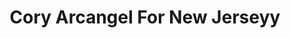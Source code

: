 ---
ee_id_show: '2163'
title: Cory Arcangel For New Jerseyy
url: cory-arcangel-for-new-jerseyy
live_url:
year: '2010'
venue: New Jerseyy & Tate Modern
state_country: Cyberspace
pitch: 'FYI: This was an entirely “virtual” show…... I re-resigned New Jerseyy’s website
  for their participation in No Soul For Sale at the Tate.,,​'
ps: "​Also possibly of interest, is this was the only participation of New Jerseyy
  in the fair. LOL."
imgs: new-jerseyy-2010-057-screen-shot-3-database-ih.jpg
things: "[96] [2010-057-cory-arcangel-for-new-jerseyy] 2010-057 Cory Arcangel for
  New Jerseyy"
status:
layout: shows
---